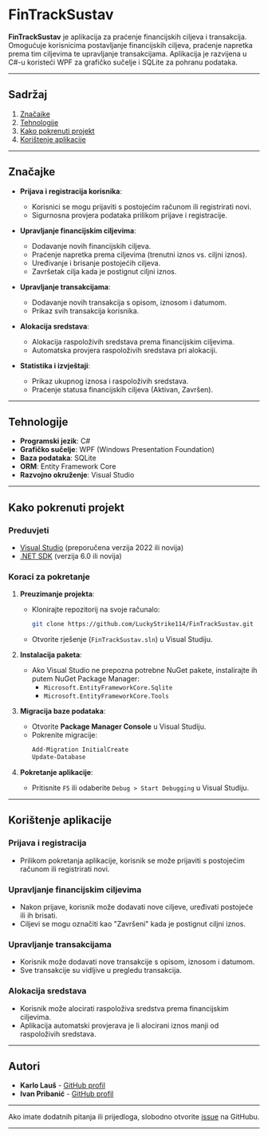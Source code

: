 # FinTrackSustav

**FinTrackSustav** je aplikacija za praćenje financijskih ciljeva i transakcija. Omogućuje korisnicima postavljanje financijskih ciljeva, praćenje napretka prema tim ciljevima te upravljanje transakcijama. Aplikacija je razvijena u C#-u koristeći WPF za grafičko sučelje i SQLite za pohranu podataka.

---

## Sadržaj
1. [Značajke](#značajke)
2. [Tehnologije](#tehnologije)
3. [Kako pokrenuti projekt](#kako-pokrenuti-projekt)
4. [Korištenje aplikacije](#korištenje-aplikacije)

---

## Značajke

- **Prijava i registracija korisnika**:
  - Korisnici se mogu prijaviti s postojećim računom ili registrirati novi.
  - Sigurnosna provjera podataka prilikom prijave i registracije.

- **Upravljanje financijskim ciljevima**:
  - Dodavanje novih financijskih ciljeva.
  - Praćenje napretka prema ciljevima (trenutni iznos vs. ciljni iznos).
  - Uređivanje i brisanje postojećih ciljeva.
  - Završetak cilja kada je postignut ciljni iznos.

- **Upravljanje transakcijama**:
  - Dodavanje novih transakcija s opisom, iznosom i datumom.
  - Prikaz svih transakcija korisnika.

- **Alokacija sredstava**:
  - Alokacija raspoloživih sredstava prema financijskim ciljevima.
  - Automatska provjera raspoloživih sredstava pri alokaciji.

- **Statistika i izvještaji**:
  - Prikaz ukupnog iznosa i raspoloživih sredstava.
  - Praćenje statusa financijskih ciljeva (Aktivan, Završen).

---

## Tehnologije

- **Programski jezik**: C#
- **Grafičko sučelje**: WPF (Windows Presentation Foundation)
- **Baza podataka**: SQLite
- **ORM**: Entity Framework Core
- **Razvojno okruženje**: Visual Studio

---

## Kako pokrenuti projekt

### Preduvjeti
- [Visual Studio](https://visualstudio.microsoft.com/) (preporučena verzija 2022 ili novija)
- [.NET SDK](https://dotnet.microsoft.com/download) (verzija 6.0 ili novija)

### Koraci za pokretanje
1. **Preuzimanje projekta**:
   - Klonirajte repozitorij na svoje računalo:
     ```bash
     git clone https://github.com/LuckyStrike114/FinTrackSustav.git
     ```
   - Otvorite rješenje (`FinTrackSustav.sln`) u Visual Studiju.

2. **Instalacija paketa**:
   - Ako Visual Studio ne prepozna potrebne NuGet pakete, instalirajte ih putem NuGet Package Manager:
     - `Microsoft.EntityFrameworkCore.Sqlite`
     - `Microsoft.EntityFrameworkCore.Tools`

3. **Migracija baze podataka**:
   - Otvorite **Package Manager Console** u Visual Studiju.
   - Pokrenite migracije:
     ```bash
     Add-Migration InitialCreate
     Update-Database
     ```

4. **Pokretanje aplikacije**:
   - Pritisnite `F5` ili odaberite `Debug > Start Debugging` u Visual Studiju.

---

## Korištenje aplikacije

### Prijava i registracija
- Prilikom pokretanja aplikacije, korisnik se može prijaviti s postojećim računom ili registrirati novi.

### Upravljanje financijskim ciljevima
- Nakon prijave, korisnik može dodavati nove ciljeve, uređivati postojeće ili ih brisati.
- Ciljevi se mogu označiti kao "Završeni" kada je postignut ciljni iznos.

### Upravljanje transakcijama
- Korisnik može dodavati nove transakcije s opisom, iznosom i datumom.
- Sve transakcije su vidljive u pregledu transakcija.

### Alokacija sredstava
- Korisnik može alocirati raspoloživa sredstva prema financijskim ciljevima.
- Aplikacija automatski provjerava je li alocirani iznos manji od raspoloživih sredstava.

---

## Autori

- **Karlo Lauš** - [GitHub profil](https://github.com/LuckyStrike114)
- **Ivan Pribanić** - [GitHub profil](https://github.com/ivantf2)

---

Ako imate dodatnih pitanja ili prijedloga, slobodno otvorite [issue](https://github.com/vaš-username/FinTrackSustav/issues) na GitHubu.

---
